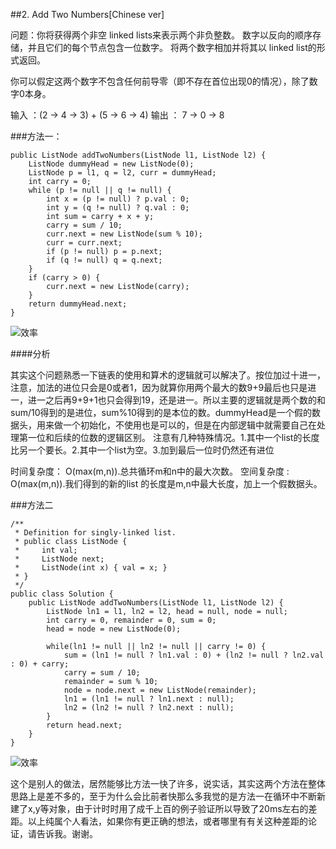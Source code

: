 
##2. Add Two Numbers[Chinese ver]

问题：你将获得两个非空 linked lists来表示两个非负整数。 数字以反向的顺序存储，并且它们的每个节点包含一位数字。 将两个数字相加并将其以 linked list的形式返回。

你可以假定这两个数字不包含任何前导零（即不存在首位出现0的情况），除了数字0本身。

输入 ：(2 -> 4 -> 3) + (5 -> 6 -> 4)
输出 ： 7 -> 0 -> 8

###方法一：

```
public ListNode addTwoNumbers(ListNode l1, ListNode l2) {
    ListNode dummyHead = new ListNode(0);
    ListNode p = l1, q = l2, curr = dummyHead;
    int carry = 0;
    while (p != null || q != null) {
        int x = (p != null) ? p.val : 0;
        int y = (q != null) ? q.val : 0;
        int sum = carry + x + y;
        carry = sum / 10;
        curr.next = new ListNode(sum % 10);
        curr = curr.next;
        if (p != null) p = p.next;
        if (q != null) q = q.next;
    }
    if (carry > 0) {
        curr.next = new ListNode(carry);
    }
    return dummyHead.next;
}
```

![效率](https://github.com/LeonChen/LeetCode-record/blob/master/2%20Add%20Two%20Num/Images/method1result.png?raw=true)

####分析

其实这个问题熟悉一下链表的使用和算术的逻辑就可以解决了。按位加过十进一，注意，加法的进位只会是0或者1，因为就算你用两个最大的数9+9最后也只是进一，进一之后再9+9+1也只会得到19，还是进一。所以主要的逻辑就是两个数的和sum/10得到的是进位，sum%10得到的是本位的数。dummyHead是一个假的数据头，用来做一个初始化，不使用也是可以的，但是在内部逻辑中就需要自己在处理第一位和后续的位数的逻辑区别。
注意有几种特殊情况。1.其中一个list的长度比另一个要长。2.其中一个list为空。3.加到最后一位时仍然还有进位

时间复杂度： O(max(m,n)).总共循环m和n中的最大次数。
空间复杂度 :   O(max(m,n)).我们得到的新的list 的长度是m,n中最大长度，加上一个假数据头。

###方法二


```
/**
 * Definition for singly-linked list.
 * public class ListNode {
 *     int val;
 *     ListNode next;
 *     ListNode(int x) { val = x; }
 * }
 */
public class Solution {
    public ListNode addTwoNumbers(ListNode l1, ListNode l2) {
        ListNode ln1 = l1, ln2 = l2, head = null, node = null;
        int carry = 0, remainder = 0, sum = 0;
        head = node = new ListNode(0);

        while(ln1 != null || ln2 != null || carry != 0) {
            sum = (ln1 != null ? ln1.val : 0) + (ln2 != null ? ln2.val : 0) + carry;
            carry = sum / 10;
            remainder = sum % 10;
            node = node.next = new ListNode(remainder);
            ln1 = (ln1 != null ? ln1.next : null);
            ln2 = (ln2 != null ? ln2.next : null);
        }
        return head.next;
    }
}
```

![效率](https://github.com/LeonChen/LeetCode-record/blob/master/2%20Add%20Two%20Num/Images/method2result.png?raw=true)

这个是别人的做法，居然能够比方法一快了许多，说实话，其实这两个方法在整体思路上是差不多的，至于为什么会比前者快那么多我觉的是方法一在循环中不断新建了x,y等对象，由于计时时用了成千上百的例子验证所以导致了20ms左右的差距。以上纯属个人看法，如果你有更正确的想法，或者哪里有有关这种差距的论证，请告诉我。谢谢。
